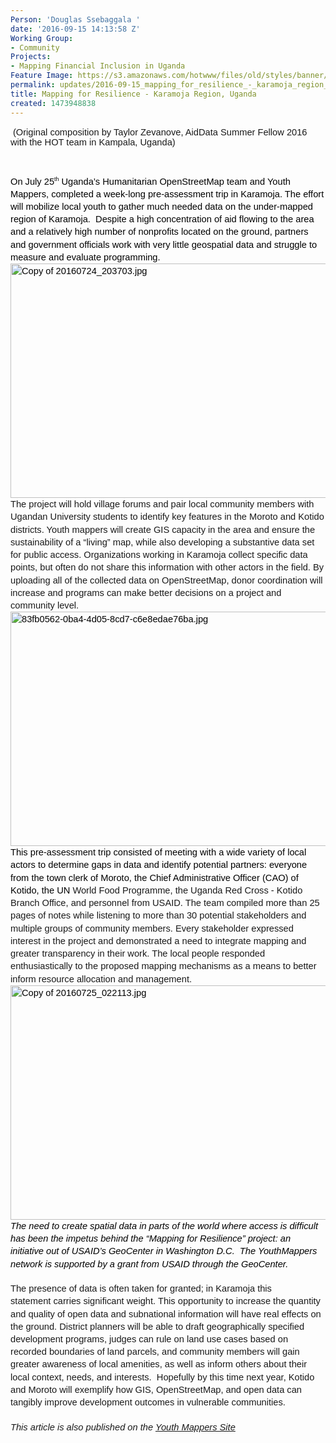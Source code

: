 ```yaml
---
Person: 'Douglas Ssebaggala '
date: '2016-09-15 14:13:58 Z'
Working Group:
- Community
Projects:
- Mapping Financial Inclusion in Uganda
Feature Image: https://s3.amazonaws.com/hotwww/files/old/styles/banner/public/10c518ac-197a-40c6-8e4b-0aca07b88829.jpg
permalink: updates/2016-09-15_mapping_for_resilience_-_karamoja_region_uganda
title: Mapping for Resilience - Karamoja Region, Uganda
created: 1473948838
---
```

<p>&nbsp;<span style="font-family: Arial; font-size: 14.6667px; font-variant: normal; font-weight: 400; white-space: pre-wrap; background-color: transparent;">(Original composition by Taylor Zevanove</span><span style="font-family: Arial; font-size: 14.6667px; font-variant: normal; font-weight: 400; white-space: pre-wrap; background-color: transparent;">, AidData Summer Fellow 2016 with the HOT team in Kampala, Uganda)</span></p><p>&nbsp;</p><p style="line-height: 1.38; margin-top: 0pt; margin-bottom: 0pt;" dir="ltr"><span style="font-size: 14.666666666666666px; font-family: Arial; color: #000000; background-color: transparent; font-weight: 400; font-style: normal; font-variant: normal; text-decoration: none; vertical-align: baseline; white-space: pre-wrap;">On July 25</span><span style="font-size: 8.799999999999999px; font-family: Arial; color: #000000; background-color: transparent; font-weight: 400; font-style: normal; font-variant: normal; text-decoration: none; vertical-align: super; white-space: pre-wrap;">th</span><span style="font-size: 14.666666666666666px; font-family: Arial; color: #000000; background-color: transparent; font-weight: 400; font-style: normal; font-variant: normal; text-decoration: none; vertical-align: baseline; white-space: pre-wrap;"> Uganda’s Humanitarian OpenStreetMap team and Youth Mappers, completed a week-long pre-assessment trip in Karamoja. The effort will mobilize local youth to gather much needed data on the under-mapped region of Karamoja. &nbsp;Despite a high concentration of aid flowing to the area and a relatively high number of nonprofits located on the ground, partners and government officials work with very little geospatial data and struggle to measure and evaluate programming.</span></p><p style="line-height: 1.38; margin-top: 0pt; margin-bottom: 0pt;" dir="ltr"><span style="font-size: 14.666666666666666px; font-family: Arial; color: #000000; background-color: transparent; font-weight: 400; font-style: normal; font-variant: normal; text-decoration: none; vertical-align: baseline; white-space: pre-wrap;"><img style="border: none; transform: rotate(0.00rad); -webkit-transform: rotate(0.00rad);" src="https://lh3.googleusercontent.com/oKW_8siqn1CR9bqBqftbsBCbrKKrG9V48F1wILrOMMZVV9GhSv8KFzlH9gmAU085yWqVt9aVQYGVo3h7F2BW24hSLq2s5fRMvjulyUlzZHOkRZoWi6DxZHtCUr78BOJrmwYusI-h" alt="Copy of 20160724_203703.jpg" width="624" height="375"></span></p><p style="line-height: 1.38; margin-top: 0pt; margin-bottom: 0pt;" dir="ltr"><span style="font-size: 14.6667px; font-family: Arial; font-weight: 400; font-style: normal; font-variant: normal; white-space: pre-wrap; background-color: transparent;">The project will hold village forums and pair local community members with Ugandan University students to identify key features in the Moroto and Kotido districts. Youth mappers will create GIS capacity in the area and ensure the sustainability of a “living” map, while also developing a substantive data set for public access. Organizations working in Karamoja collect specific data points, but often do not share this information with other actors in the field. By uploading all of the collected data on OpenStreetMap, donor coordination will increase and programs can make better decisions on a project and community level.</span></p><p style="line-height: 1.38; margin-top: 0pt; margin-bottom: 0pt;" dir="ltr"><span style="font-size: 14.666666666666666px; font-family: Arial; color: #000000; background-color: transparent; font-weight: 400; font-style: normal; font-variant: normal; text-decoration: none; vertical-align: baseline; white-space: pre-wrap;"><img style="border: none; transform: rotate(0.00rad); -webkit-transform: rotate(0.00rad);" src="https://lh4.googleusercontent.com/qBGsVhcyahykEcN4qujOy5RLKGN2P5lY5fWUrFI2xr90FXSQu5qMCuiObbrKm_FSEshbW8CSQpVxajEFH11A4equXBHOXG-XDkpR9VM2jDg8EuK0Asv4kejJ6I5q-HAKTyB9_9uG" alt="83fb0562-0ba4-4d05-8cd7-c6e8edae76ba.jpg" width="624" height="375"></span></p><p style="line-height: 1.38; margin-top: 0pt; margin-bottom: 0pt;" dir="ltr"><span style="font-size: 14.666666666666666px; font-family: Arial; color: #000000; background-color: transparent; font-weight: 400; font-style: normal; font-variant: normal; text-decoration: none; vertical-align: baseline; white-space: pre-wrap;">This pre-assessment trip consisted of meeting with a wide variety of local actors to determine gaps in data and identify potential partners: everyone from the town clerk of Moroto, the Chief Administrative Officer (CAO) of Kotido, the UN&nbsp;</span><span style="font-family: Arial; font-size: 14.6667px; font-style: normal; font-variant: normal; font-weight: normal; line-height: 20.24px; white-space: pre-wrap;">World Food Programme, </span><span style="font-family: Arial; font-size: 14.6667px; font-style: normal; font-variant: normal; font-weight: 400; white-space: pre-wrap; background-color: transparent;">the Uganda Red Cross - Kotido Branch Office, and personnel from USAID. The team compiled more than 25 pages of notes while listening to more than 30 potential stakeholders and multiple groups of community members. Every stakeholder expressed interest in the project and demonstrated a need to integrate mapping and greater transparency in their work. The local people responded enthusiastically to the proposed mapping mechanisms as a means to better inform resource allocation and management.</span></p><p style="line-height: 1.38; margin-top: 0pt; margin-bottom: 0pt;" dir="ltr"><span style="font-size: 14.666666666666666px; font-family: Arial; color: #000000; background-color: transparent; font-weight: 400; font-style: normal; font-variant: normal; text-decoration: none; vertical-align: baseline; white-space: pre-wrap;"><img style="border: none; transform: rotate(0.00rad); -webkit-transform: rotate(0.00rad);" src="https://lh6.googleusercontent.com/XrET6LW3kE6bfO4XHxcVTiVbzkb332qztxTntEbrrSxIV8LCTOR5ZKv1mt0GzHVNPbG6xrH36ce4GV6FKigQiL1xtQfCw8hVO6EQZKueai6we0nHlYL9DIMMI-QpsHciREMo3KUN" alt="Copy of 20160725_022113.jpg" width="624" height="375"></span></p><p style="line-height: 1.38; margin-top: 0pt; margin-bottom: 0pt;" dir="ltr"><em><span style="font-size: 14.6667px; font-family: Arial; color: #000000; font-weight: 400; font-variant: normal; text-decoration: none; vertical-align: baseline; white-space: pre-wrap; background-color: transparent;">The need to create spatial data in parts of the world where access is difficult has been the impetus behind the “Mapping for Resilience” project: an initiative out of USAID’s GeoCenter in Washington D.C. &nbsp;The YouthMappers network is supported by a grant from USAID through the GeoCenter.</span></em></p><p style="line-height: 1.38; margin-top: 0pt; margin-bottom: 0pt;" dir="ltr">&nbsp;</p><p style="line-height: 1.38; margin-top: 0pt; margin-bottom: 0pt;" dir="ltr"><span style="font-size: 14.6667px; font-family: Arial; font-weight: 400; font-style: normal; font-variant: normal; white-space: pre-wrap; background-color: transparent;">The presence of data is often taken for granted; in Karamoja this statement&nbsp;</span><span style="font-family: Arial; font-size: 14.6667px; font-style: normal; font-variant: normal; font-weight: 400; white-space: pre-wrap; background-color: transparent;">carries significant weight</span><span style="font-family: Arial; font-size: 14.6667px; font-style: normal; font-variant: normal; font-weight: 400; white-space: pre-wrap; background-color: transparent;">. This opportunity to increase the quantity and quality of open data and subnational information will have real effects on the ground. District planners will be able&nbsp;to draft geographically specified development programs, judges can rule on land use cases based on recorded boundaries of land parcels, and community members will </span><span id="docs-internal-guid-d09a8915-4c0f-1bc1-9927-33041a2ddac5" style="font-weight: normal;"><span style="font-size: 14.6667px; font-family: Arial; font-weight: 400; font-style: normal; font-variant: normal; white-space: pre-wrap; background-color: transparent;">gain greater awareness of local amenities, as well as inform others about their local context, needs, and interests</span></span><span style="font-family: Arial; font-size: 14.6667px; font-style: normal; font-variant: normal; font-weight: 400; white-space: pre-wrap; background-color: transparent;">. &nbsp;Hopefully by this time next year, Kotido and Moroto will exemplify how GIS, OpenStreetMap, and open data can tangibly improve development outcomes in vulnerable communities.</span></p><p style="line-height: 1.38; margin-top: 0pt; margin-bottom: 0pt;" dir="ltr">&nbsp;</p><p style="line-height: 1.38; margin-top: 0pt; margin-bottom: 0pt;" dir="ltr"><em><span style="font-family: Arial; font-size: 14.6667px; font-variant: normal; font-weight: 400; white-space: pre-wrap; background-color: transparent;">This article is also published on the <a href="http://www.youthmappers.org/single-post/2016/09/19/Not-taking-data-for-granted" target="_blank">Youth Mappers Site</a><br></span></em></p><p style="line-height: 1.38; margin-top: 0pt; margin-bottom: 0pt;" dir="ltr">&nbsp;</p>
